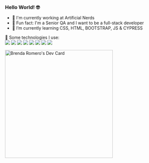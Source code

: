### Hello World! 🤓

- 🏢 I'm currently working at Artificial Nerds
- 🤖 Fun fact: I'm a Senior QA and I want to be a full-stack developer
- 👾 I’m currently learning CSS, HTML, BOOTSTRAP, JS & CYPRESS

🎯 Some technologies I use:
<br>
<img src="https://img.shields.io/badge/CSS3-1572B6?style=for-the-badge&logo=css3&logoColor=white" />
<img src="https://img.shields.io/badge/HTML5-E34F26?style=for-the-badge&logo=html5&logoColor=white" />
<img src="https://img.shields.io/badge/Bootstrap-563D7C?style=for-the-badge&logo=bootstrap&logoColor=white" />
<img src="https://img.shields.io/badge/JavaScript-323330?style=for-the-badge&logo=javascript&logoColor=F7DF1E" />
<img src="https://img.shields.io/badge/Cypress-17202C?style=for-the-badge&logo=cypress&logoColor=white" />
<img src="https://img.shields.io/badge/Postman-FF6C37?style=for-the-badge&logo=Postman&logoColor=white" />
<img src="https://img.shields.io/badge/GitHub-100000?style=for-the-badge&logo=github&logoColor=white" />
<img src="https://img.shields.io/badge/GitLab-330F63?style=for-the-badge&logo=gitlab&logoColor=white" />


<a href="https://app.daily.dev/https_berd"><img src="https://api.daily.dev/devcards/v2/vH1u99vDi10zAOdAZLski.png?r=nvm&type=default" width="356" alt="Brenda Romero's Dev Card"/></a>

